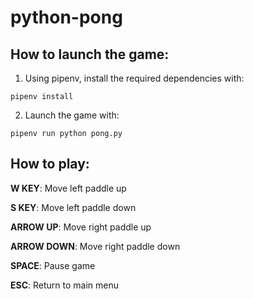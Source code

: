 # python-pong

## How to launch the game:

1) Using pipenv, install the required dependencies with:
```
pipenv install
```
2) Launch the game with:
```
pipenv run python pong.py
```

## How to play:

**W KEY**: Move left paddle up

**S KEY**: Move left paddle down

**ARROW UP**: Move right paddle up

**ARROW DOWN**: Move right paddle down

**SPACE**: Pause game

**ESC**: Return to main menu
